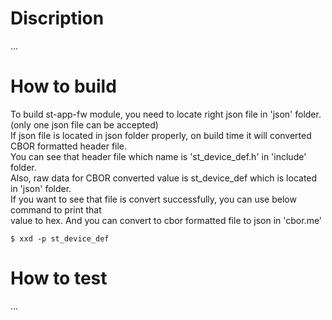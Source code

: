 # Discription
...

# How to build

To build st-app-fw module, you need to locate right json file in 'json' folder. (only one json file can be accepted)  
If json file is located in json folder properly, on build time it will converted CBOR formatted header file.  
You can see that header file which name is 'st_device_def.h' in 'include' folder.  
Also, raw data for CBOR converted value is st_device_def which is located in 'json' folder.  
If you want to see that file is convert successfully, you can use below command to print that  
value to hex. And you can convert to cbor formatted file to json in 'cbor.me'  
    
    $ xxd -p st_device_def  

# How to test
...